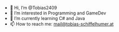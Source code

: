 - 👋 Hi, I’m @Tobias2409
- 👀 I’m interested in Programming and GameDev
- 🌱 I’m currently learning C# and Java
- 📫 How to reach me: mail@tobias-schiffelhumer.at
<!--- 💞️ I’m looking to collaborate on ...--->

<!---
Tobias2409/Tobias2409 is a ✨ special ✨ repository because its `README.md` (this file) appears on your GitHub profile.
You can click the Preview link to take a look at your changes.
--->
